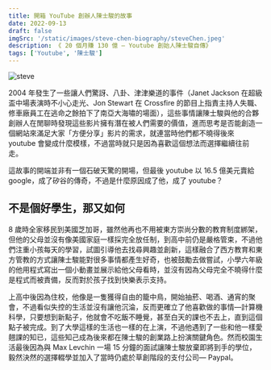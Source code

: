 ```yaml
---
title: 開箱 YouTube 創辦人陳士駿的故事
date: 2022-09-13
draft: false
imgSrc: '/static/images/steve-chen-biography/steveChen.jpeg'
description: 《 20 個月賺 130 億 — Youtube 創始人陳士駿自傳》
tags: ['Youtube', '陳士駿']
---
```


![steve](/static/images/steve-chen-biography/steveChen.jpeg)

2004 年發生了一些讓人們驚訝、八卦、津津樂道的事件（Janet Jackson 在超級盃中場表演時不小心走光、Jon Stewart 在 Crossfire 的節目上指責主持人失職、修車廠員工在逃命之餘拍下了南亞大海嘯的場面），這些事情讓陳士駿與他的合夥創辦人在閒聊時發現這些影片擁有潛在被人們需要的價值，進而思考是否能創造一個網站來滿足大家「方便分享」影片的需求，就連當時他們都不曉得後來 youtube 會變成什麼模樣，不過當時就只是因為喜歡這個想法而選擇繼續往前走。

這故事的開端並非有一個石破天驚的開場，但最後 youtube 以 16.5 億美元賣給 google，成了矽谷的傳奇，不過是什麼原因成了他，成了 youtube？

## 不是個好學生，那又如何
8 歲時全家移民到美國芝加哥，雖然他再也不用被東方崇尚分數的教育制度綁架，但他的父母並沒有像美國家庭一樣採完全放任制，到高中前仍是嚴格管束，不過他們注重小孩每天的學習，試圖引導他去找尋興趣並創新，這樣融合了西方教育和東方管教的方式讓陳士駿能對很多事情都產生好奇，也被鼓勵去做嘗試，小學六年級的他用程式寫出一個小動畫並展示給他父母看時，並沒有因為父母完全不曉得什麼是程式而被責備，反而對於孩子找到快樂表示支持。

上高中後因為住校，他像是一隻獲得自由的籠中鳥，開始抽菸、喝酒、通宵的聚會，不過看似失控的生活並沒有讓他沉淪，反而更確立了他喜歡做的事情—計算機科學，只要想到新點子，他就會不吃飯不睡覺，甚至白天的課也不去上，直到這個點子被完成。到了大學這樣的生活也一樣的在上演，不過他遇到了一些和他一樣愛翹課的知已，這些知己成為後來都在陳士駿的創業路上扮演關鍵角色。然而校園生活最後因為與 Max Levchin 一場 15 分鐘的面試讓陳士駿放棄即將到手的學位，毅然決然的選擇輟學並加入了當時仍處於草創階段的支付公司— Paypal。